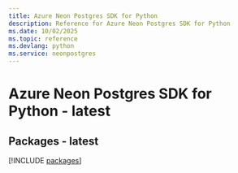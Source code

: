 ```yaml
---
title: Azure Neon Postgres SDK for Python
description: Reference for Azure Neon Postgres SDK for Python
ms.date: 10/02/2025
ms.topic: reference
ms.devlang: python
ms.service: neonpostgres
---
```

# Azure Neon Postgres SDK for Python - latest
## Packages - latest
[!INCLUDE [packages](neon-postgres-index.md)]